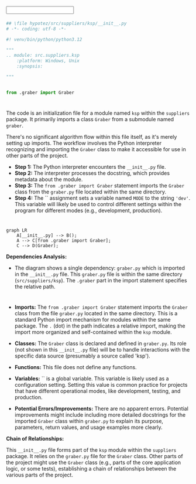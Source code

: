 # <input code>

```python
## \file hypotez/src/suppliers/ksp/__init__.py
# -*- coding: utf-8 -*-

#! venv/bin/python/python3.12

"""
.. module: src.suppliers.ksp 
	:platform: Windows, Unix
	:synopsis:

"""


from .graber import Graber
```

# <algorithm>

The code is an initialization file for a module named `ksp` within the `suppliers` package.  It primarily imports a class `Graber` from a submodule named `graber`.

There's no significant algorithm flow within this file itself, as it's merely setting up imports.  The workflow involves the Python interpreter recognizing and importing the `Graber` class to make it accessible for use in other parts of the project.

* **Step 1:** The Python interpreter encounters the `__init__.py` file.
* **Step 2:** The interpreter processes the docstring, which provides metadata about the module.
* **Step 3:** The `from .graber import Graber` statement imports the `Graber` class from the `graber.py` file located within the same directory.
* **Step 4:** The `` assignment sets a variable named `MODE` to the string `'dev'`. This variable will likely be used to control different settings within the program for different modes (e.g., development, production).


# <mermaid>

```mermaid
graph LR
    A[__init__.py] --> B();
    A --> C[from .graber import Graber];
    C --> D(Graber);
```

**Dependencies Analysis:**

* The diagram shows a single dependency: `graber.py` which is imported in the `__init__.py` file.  This `graber.py` file is within the same directory (`src/suppliers/ksp`).   The `.graber` part in the import statement specifies the relative path.


# <explanation>

* **Imports:** The `from .graber import Graber` statement imports the `Graber` class from the file `graber.py` located in the same directory. This is a standard Python import mechanism for modules within the same package.  The `.` (dot) in the path indicates a relative import, making the import more organized and self-contained within the `ksp` module.

* **Classes:** The `Graber` class is declared and defined in `graber.py`. Its role (not shown in this `__init__.py` file) will be to handle interactions with the specific data source (presumably a source called 'ksp').

* **Functions:** This file does not define any functions.

* **Variables:** `` is a global variable. This variable is likely used as a configuration setting.  Setting this value is common practice for projects that have different operational modes, like development, testing, and production.


* **Potential Errors/Improvements:** There are no apparent errors.  Potential improvements might include including more detailed docstrings for the imported `Graber` class within `graber.py` to explain its purpose, parameters, return values, and usage examples more clearly.


**Chain of Relationships:**

This `__init__.py` file forms part of the `ksp` module within the `suppliers` package.  It relies on the `graber.py` file for the `Graber` class. Other parts of the project might use the `Graber` class (e.g., parts of the core application logic, or some tests), establishing a chain of relationships between the various parts of the project.